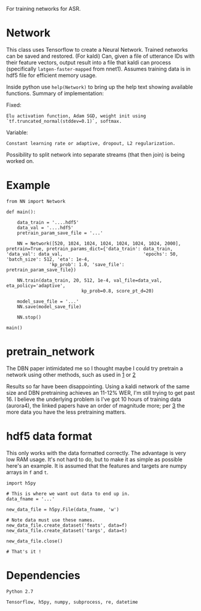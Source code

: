 For training networks for ASR.

# Network

This class uses Tensorflow to create a Neural Network. Trained networks can be saved and restored.
(For kaldi) Can, given a file of utterance IDs with their feature vectors, output result into a file that kaldi can
	process (specifically `latgen-faster-mapped` from nnet1). Assumes training data is in hdf5 file for efficient memory usage.

Inside python use `help(Network)` to bring up the help text showing available functions. Summary of implementation:

Fixed:

	Elu activation function, Adam SGD, weight init using `tf.truncated_normal(stddev=0.1)`, softmax.

Variable:

	Constant learning rate or adaptive, dropout, L2 regularization.

Possibility to split network into separate streams (that then join) is being worked on.

# Example

	from NN import Network
	
	def main():
	
		data_train = '....hdf5'
		data_val = '....hdf5'
		pretrain_param_save_file = '...'
	
		NN = Network([520, 1024, 1024, 1024, 1024, 1024, 1024, 2000], pretrain=True, pretrain_params_dict={'data_train': data_train, 'data_val': data_val,								'epochs': 50, 'batch_size': 512, 'eta': 1e-4,
					'kp_prob': 1.0, 'save_file': pretrain_param_save_file})
	
		NN.train(data_train, 20, 512, 1e-4, val_file=data_val, eta_policy='adaptive', 
								kp_prob=0.8, score_pt_d=20)
	
		model_save_file = '...'
		NN.save(model_save_file)
	
		NN.stop()
	
	main()

# pretrain_network

The DBN paper intimidated me so I thought maybe I could try pretrain a network using other methods, such as used in [1](http://research.microsoft.com/pubs/157341/FeatureEngineeringInCD-DNN-ASRU2011-pub.pdf) or [2](https://papers.nips.cc/paper/3048-greedy-layer-wise-training-of-deep-networks.pdf)

Results so far have been disappointing. Using a kaldi network of the same size and DBN pretraining achieves an 11-12% WER, I'm still trying to get past 16. I believe the underlying problem is I've got 10 hours of training data (aurora4), the linked papers have an order of magnitude more; per [3](http://research.google.com/pubs/pub38131.html) the more data you have the less pretraining matters.

# hdf5 data format

This only works with the data formatted correctly. The advantage is very low RAM usage.
It's not hard to do, but to make it as simple as possible here's an example. It is assumed that the features and targets are numpy arrays in `f` and `t`.

	import h5py

	# This is where we want out data to end up in.
	data_fname = '...' 

	new_data_file = h5py.File(data_fname, 'w')
	
	# Note data must use these names.
	new_data_file.create_dataset('feats', data=f)
	new_data_file.create_dataset('targs', data=t)

	new_data_file.close()

	# That's it !
	
# Dependencies

    Python 2.7

    Tensorflow, h5py, numpy, subprocess, re, datetime
	
